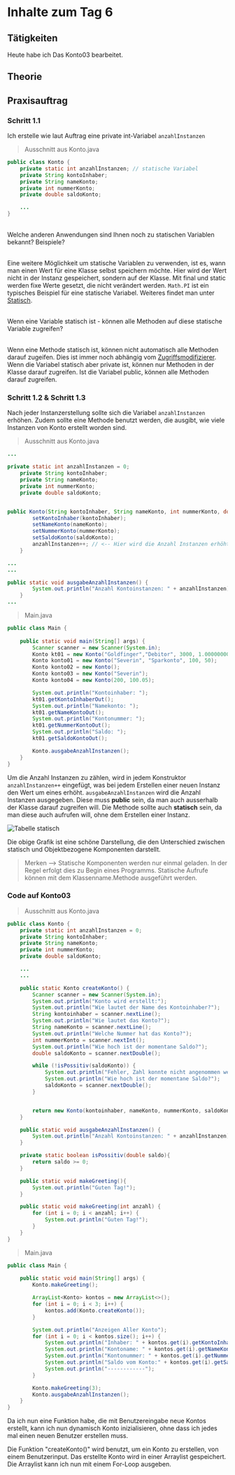 # Inhalte zum Tag 6

## Tätigkeiten
Heute habe ich Das Konto03 bearbeitet. 



## Theorie

## Praxisauftrag

### Schritt 1.1

Ich erstelle wie laut Auftrag eine private int-Variabel ```anzahlInstanzen```

> Ausschnitt aus Konto.java

```java
public class Konto {
    private static int anzahlInstanzen; // statische Variabel
    private String kontoInhaber;
    private String nameKonto;
    private int nummerKonto;
    private double saldoKonto;

    ...
}
```

<br>
<div class="question-box">
    Welche anderen Anwendungen sind Ihnen noch zu statischen Variablen bekannt? Beispiele?
</div><br>

Eine weitere Möglichkeit um statische Variablen zu verwenden, ist es, wann man einen Wert für eine Klasse selbst speichern möchte. Hier wird der Wert nicht in der Instanz gespeichert, sondern auf der Klasse. Mit final und static werden fixe Werte gesetzt, die nicht verändert werden. ```Math.PI``` ist ein typisches Beispiel für eine statische Variabel.
Weiteres findet man unter [Statisch](Theorie/Zugriffsmodifizierer?id=static).

<br>
<div class="question-box">
    Wenn eine Variable statisch ist - können alle Methoden auf diese statische Variable zugreifen?
</div><br>

Wenn eine Methode statisch ist, können nicht automatisch alle Methoden darauf zugeifen. Dies ist immer noch abhängig vom [Zugriffsmodifizierer](Theorie/Zugriffsmodifizierer.md). Wenn die Variabel statisch aber private ist, können nur Methoden in der Klasse darauf zugreifen. Ist die Variabel public, können alle Methoden darauf zugreifen.

### Schritt 1.2 & Schritt 1.3

Nach jeder Instanzerstellung sollte sich die Variabel ```anzahlInstanzen``` erhöhen.
Zudem sollte eine Methode benutzt werden, die ausgibt, wie viele Instanzen von Konto erstellt worden sind.

> Ausschnitt aus Konto.java

```java
...

private static int anzahlInstanzen = 0;
    private String kontoInhaber;
    private String nameKonto;
    private int nummerKonto;
    private double saldoKonto;


public Konto(String kontoInhaber, String nameKonto, int nummerKonto, double saldoKonto) {
        setKontoInhaber(kontoInhaber);
        setNameKonto(nameKonto);
        setNummerKonto(nummerKonto);
        setSaldoKonto(saldoKonto);
        anzahlInstanzen++; // <-- Hier wird die Anzahl Instanzen erhöht.
    }

...
...    

public static void ausgabeAnzahlInstanzen() {
        System.out.println("Anzahl Kontoinstanzen: " + anzahlInstanzen);
    }
...    
```

> Main.java

```java
public class Main {
    
    public static void main(String[] args) {
        Scanner scanner = new Scanner(System.in);
        Konto kt01 = new Konto("Goldfinger","Debitor", 3000, 1.0000000006667E11);
        Konto konto01 = new Konto("Severin", "Sparkonto", 100, 50);
        Konto konto02 = new Konto();
        Konto konto03 = new Konto("Severin");
        Konto konto04 = new Konto(200, 100.05);

        System.out.println("Kontoinhaber: ");
        kt01.getKontoInhaberOut();
        System.out.println("Namekonto: ");
        kt01.getNameKontoOut();
        System.out.println("Kontonummer: ");
        kt01.getNummerKontoOut();
        System.out.println("Saldo: ");
        kt01.getSaldoKontoOut();

        Konto.ausgabeAnzahlInstanzen();
    }
}
```

Um die Anzahl Instanzen zu zählen, wird in jedem Konstruktor ```anzahlInstanzen++``` eingefügt, was bei jedem Erstellen einer neuen Instanz den Wert um eines erhöht. ```ausgabeAnzahlInstanzen``` wird die Anzahl Instanzen ausgegeben. Diese muss **public** sein, da man auch ausserhalb der Klasse darauf zugreifen will. Die Methode sollte auch **statisch** sein, da man diese auch aufrufen will, ohne dem Erstellen einer Instanz.

![Tabelle statisch](tabStaticObjektbezog.png)

Die obige Grafik ist eine schöne Darstellung, die den Unterschied zwischen statisch und Objektbezogene Komponenten darstellt.

> Merken --> Statische Komponenten werden nur einmal geladen. In der Regel erfolgt dies zu Begin eines Programms.
> Statische Aufrufe können mit dem Klassenname.Methode ausgeführt werden.


### Code auf Konto03

> Ausschnitt aus Konto.java

```java
public class Konto {
    private static int anzahlInstanzen = 0;
    private String kontoInhaber;
    private String nameKonto;
    private int nummerKonto;
    private double saldoKonto;

    ...
    ...

    public static Konto createKonto() {
        Scanner scanner = new Scanner(System.in);
        System.out.println("Konto wird erstellt:");
        System.out.println("Wie lautet der Name des Kontoinhaber?");
        String kontoinhaber = scanner.nextLine();
        System.out.println("Wie lautet das Konto?");
        String nameKonto = scanner.nextLine();
        System.out.println("Welche Nummer hat das Konto?");
        int nummerKonto = scanner.nextInt();
        System.out.println("Wie hoch ist der momentane Saldo?");
        double saldoKonto = scanner.nextDouble();

        while (!isPossitiv(saldoKonto)) {
            System.out.println("Fehler, Zahl konnte nicht angenommen werden (ist negativ)");
            System.out.println("Wie hoch ist der momentane Saldo?");
            saldoKonto = scanner.nextDouble();
        }


        return new Konto(kontoinhaber, nameKonto, nummerKonto, saldoKonto);
    }

    public static void ausgabeAnzahlInstanzen() {
        System.out.println("Anzahl Kontoinstanzen: " + anzahlInstanzen);
    }

    private static boolean isPossitiv(double saldo){
        return saldo >= 0;
    }

    public static void makeGreeting(){
        System.out.println("Guten Tag!");
    }

    public static void makeGreeting(int anzahl) {
        for (int i = 0; i < anzahl; i++) {
            System.out.println("Guten Tag!");
        }
    }
}
```

> Main.java

```java
public class Main {
    
    public static void main(String[] args) {
        Konto.makeGreeting();

        ArrayList<Konto> kontos = new ArrayList<>();
        for (int i = 0; i < 3; i++) {
            kontos.add(Konto.createKonto());
        }

        System.out.println("Anzeigen Aller Konto");
        for (int i = 0; i < kontos.size(); i++) {
            System.out.println("Inhaber: " + kontos.get(i).getKontoInhaber());
            System.out.println("Kontoname: " + kontos.get(i).getNameKonto());
            System.out.println("Kontonummer: " + kontos.get(i).getNummerKonto());
            System.out.println("Saldo vom Konto:" + kontos.get(i).getSaldoKonto());
            System.out.println("------------");
        }

        Konto.makeGreeting(3);
        Konto.ausgabeAnzahlInstanzen();
    }
}
```

Da ich nun eine Funktion habe, die mit Benutzereingabe neue Kontos erstellt, kann ich nun dynamisch Konto inizialisieren, ohne dass ich jedes mal einen neuen Benutzer erstellen muss.

Die Funktion "createKonto()" wird benutzt, um ein Konto zu erstellen, von einem Benutzerinput. Das erstellte Konto wird in einer Arraylist gespeichert. Die Arraylist kann ich nun mit einem For-Loop ausgeben.








